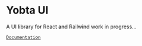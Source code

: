 # Yobta UI

A UI library for React and Railwind
work in progress...

[`Documentation`]

[`documentation`]: https://yobta.github.io/ui/
